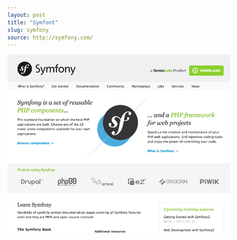 ```yaml
---
layout: post
title: "Symfont"
slug: symfony
source: http://symfony.com/
---
```


<img src="/screenshots/symfony.png">
